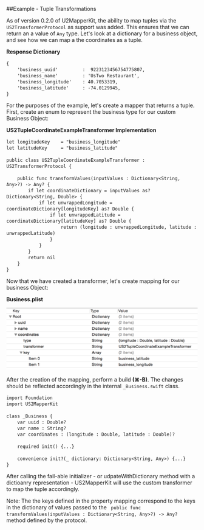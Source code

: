 ##Example - Tuple Transformations

As of version 0.2.0 of U2MapperKit, the ability to map tuples via the `US2TransformerProtocol` as support was added. This ensures that we can return an a value of `Any` type. Let's look at a dictionary for a business object, and see how we can map a the coordinates as a tuple.

**Response Dictionary**

```
{
	'business_uuid'  	 	:  9223123456754775807,
	'business_name'  		: 'UsTwo Restaurant',
	'business_longitude'  	: 40.7053319,
	'business_latitude'   	: -74.0129945,
}
```

For the purposes of the example, let's create a mapper that returns a tuple. First, create an enum to represent the business type for our custom Business Object:


**US2TupleCoordinateExampleTransformer Implementation**

```
let longitudeKey    = "business_longitude"
let latitudeKey     = "business_latitude"

public class US2TupleCoordinateExampleTransformer : US2TransformerProtocol {

    public func transformValues(inputValues : Dictionary<String, Any>?) -> Any? {
        if let coordinateDictionary = inputValues as? Dictionary<String, Double> {
            if let unwrappedLongitude = coordinateDictionary[longitudeKey] as? Double {
                if let unwrappedLatitude = coordinateDictionary[latitudeKey] as? Double {
                    return (longitude : unwrappedLongitude, latitude : unwrappedLatitude)
                }
            }
        }
        return nil
    }
}
```

Now that we have created a transformer, let's create mapping for our business Object:

**Business.plist**
<br/>

![alt tag](/documentation/readme_assets/tuple_mapping_example.png?raw=true)
<br/>

After the creation of the mapping, perform a build **(⌘-B)**. The changes should be reflected accordingly in the internal `_Business.swift` class.


```
import Foundation
import US2MapperKit

class _Business {
	var uuid : Double?
	var name : String?
	var coordinates : (longitude : Double, latitude : Double)?

 	required init() {...}

 	convenience init?(_ dictionary: Dictionary<String, Any>) {...}
} 
```

After calling the fail-able initializer - or udpateWithDictionary method with a dictioanry representation - US2MapperKit will use the custom transformer to map the tuple accordingly.

Note: The the keys defined in the property mapping correspond to the keys in the dictionary of values passed to the ` public func transformValues(inputValues : Dictionary<String, Any>?) -> Any?` method defined by the protocol. 
